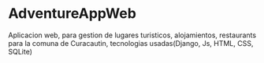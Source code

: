 # AdventureAppWeb
Aplicacion web, para gestion de lugares turisticos, alojamientos, restaurants para la comuna de Curacautin, tecnologias usadas(Django, Js, HTML, CSS, SQLite)
